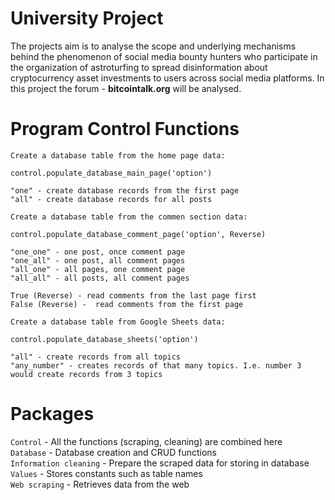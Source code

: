 # University Project

The projects aim is to analyse the scope and underlying mechanisms behind the phenomenon of social media bounty hunters who participate in the organization of astroturfing to spread disinformation about cryptocurrency asset investments to users across social media platforms. In this project the forum - **bitcointalk.org** will be analysed.

# Program Control Functions

```
Create a database table from the home page data:

control.populate_database_main_page('option')

"one" - create database records from the first page
"all" - create database records for all posts
```
```
Create a database table from the commen section data:

control.populate_database_comment_page('option', Reverse)

"one_one" - one post, once comment page
"one_all" - one post, all comment pages
"all_one" - all pages, one comment page
"all_all" - all posts, all comment pages

True (Reverse) - read comments from the last page first
False (Reverse) -  read comments from the first page
```

```
Create a database table from Google Sheets data:

control.populate_database_sheets('option')

"all" - create records from all topics
"any_number" - creates records of that many topics. I.e. number 3 would create records from 3 topics
```

# Packages

```Control``` - All the functions (scraping, cleaning) are combined here <br/>
```Database``` - Database creation and CRUD functions <br/>
```Information cleaning``` - Prepare the scraped data for storing in database <br/>
```Values``` - Stores constants such as table names <br/>
```Web scraping``` - Retrieves data from the web

